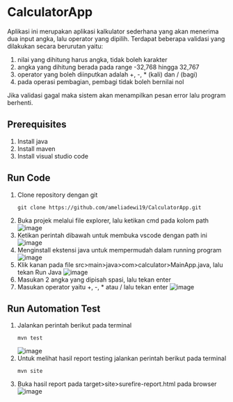 # CalculatorApp

Aplikasi ini merupakan aplikasi kalkulator sederhana yang akan menerima dua input angka, lalu operator yang dipilih. Terdapat beberapa validasi yang dilakukan secara berurutan yaitu:
1. nilai yang dihitung harus angka, tidak boleh karakter
2. angka yang dihitung berada pada range -32,768 hingga 32,767
3. operator yang boleh diinputkan adalah +, -, * (kali) dan / (bagi)
4. pada operasi pembagian, pembagi tidak boleh bernilai nol
   
Jika validasi gagal maka sistem akan menampilkan pesan error lalu program berhenti.

## Prerequisites
1. Install java
2. Install maven
3. Install visual studio code

## Run Code
1. Clone repository dengan git
   ```
   git clone https://github.com/ameliadewi19/CalculatorApp.git
   ```
2. Buka projek melalui file explorer, lalu ketikan cmd pada kolom path
   ![image](https://github.com/ameliadewi19/CalculatorApp/assets/95133748/0d1af725-2f06-49df-a731-2ddb584b0f3d)
3. Ketikan perintah dibawah untuk membuka vscode dengan path ini
   ![image](https://github.com/ameliadewi19/CalculatorApp/assets/95133748/d03f577d-eaa3-4f77-8498-7ed8b32c5e2e)
4. Menginstall ekstensi java untuk mempermudah dalam running program
   ![image](https://github.com/ameliadewi19/CalculatorApp/assets/95133748/18aadf0d-d8e6-419d-96cf-106a77efc1cb)
5. Klik kanan pada file src>main>java>com>calculator>MainApp.java, lalu tekan Run Java
   ![image](https://github.com/ameliadewi19/CalculatorApp/assets/95133748/bd774efa-4fca-4c9c-b02b-dbff4eac89c4)
6. Masukan 2 angka yang dipisah spasi, lalu tekan enter
7. Masukan operator yaitu +, -, * atau / lalu tekan enter
   ![image](https://github.com/ameliadewi19/CalculatorApp/assets/95133748/8dce75ac-ce93-4b87-88f6-94d3ae699988)

## Run Automation Test
1. Jalankan perintah berikut pada terminal
   ```
   mvn test
   ```
   ![image](https://github.com/ameliadewi19/CalculatorApp/assets/95133748/03f0ce80-ccbe-490e-bf05-29af434b5e8e)
2. Untuk melihat hasil report testing jalankan perintah berikut pada terminal
   ```
   mvn site
   ```
3. Buka hasil report pada target>site>surefire-report.html pada browser
   ![image](https://github.com/ameliadewi19/CalculatorApp/assets/95133748/c49dcf83-5395-4d8a-8a4c-776f2f881aa4)
